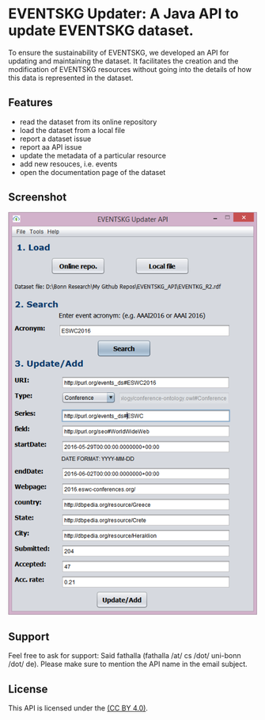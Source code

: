 # EVENTSKG Updater: A Java API to update EVENTSKG dataset.
To ensure the sustainability of EVENTSKG, we developed an API for updating and maintaining the dataset. It facilitates the creation and the modification of EVENTSKG resources without going into the details of how this data is represented in the dataset.

## Features

- read the dataset from its online repository
- load the dataset from a local file
- report a dataset issue
- report aa API issue
- update the metadata of a particular resource
- add new resouces, i.e. events
- open the documentation page of the dataset
## Screenshot
![](https://github.com/saidfathalla/EVENTSKG_API/blob/master/screenshot.png)
## Support

Feel free to ask for support: Said fathalla (fathalla /at/ cs /dot/ uni-bonn /dot/ de). Please make sure to mention the API name in the email subject.

## License

This API is licensed under the [(CC BY 4.0)](https://creativecommons.org/licenses/by/4.0/).

